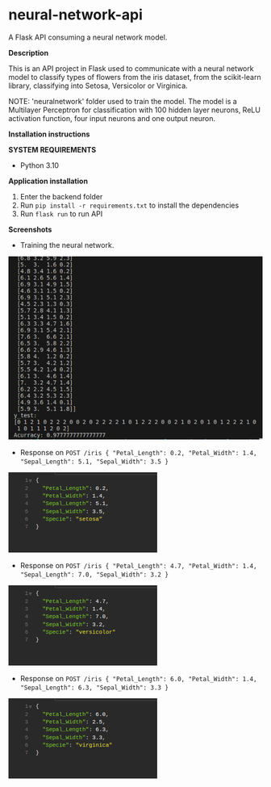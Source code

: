 # neural-network-api
A Flask API consuming a neural network model.

**Description**

  This is an API project in Flask used to communicate with a neural network model to classify types of flowers from the iris dataset, from the scikit-learn library, classifying into Setosa, Versicolor or Virginica.

  NOTE: 'neuralnetwork' folder used to train the model. The model is a Multilayer Perceptron for classification with 100 hidden layer neurons, ReLU activation function, four input neurons and one output neuron.

**Installation instructions**

**SYSTEM REQUIREMENTS**

* Python 3.10

**Application installation**

1. Enter the backend folder
2. Run `pip install -r requirements.txt` to install the dependencies
3. Run `flask run` to run API

**Screenshots**

* Training the neural network.

![Training the neural network](other/Screenshot1.png)

* Response on `POST /iris {
	"Petal_Length": 0.2,
	"Petal_Width": 1.4,
	"Sepal_Length": 5.1,
	"Sepal_Width": 3.5
}`

![Testing ENDPOINT /iris](other/Screenshot2.png)

* Response on `POST /iris {
	"Petal_Length": 4.7,
	"Petal_Width": 1.4,
	"Sepal_Length": 7.0,
	"Sepal_Width": 3.2
}`

![Testing ENDPOINT /iris](other/Screenshot3.png)

* Response on `POST /iris {
	"Petal_Length": 6.0,
	"Petal_Width": 1.4,
	"Sepal_Length": 6.3,
	"Sepal_Width": 3.3
}`

![Testing ENDPOINT /iris](other/Screenshot4.png)
